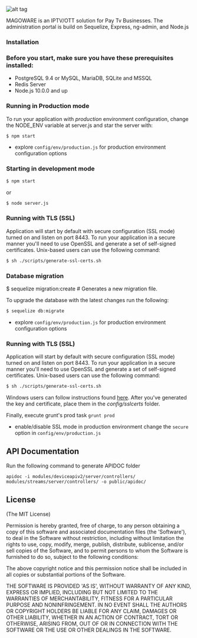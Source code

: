 ![alt tag](https://static.wixstatic.com/media/e18fa1_7cba094718934a3fbbe1ddb3c89e8718~mv2.png/v1/fill/w_454,h_73,al_c,q_85,usm_0.66_1.00_0.01,enc_auto/logo-magoware_white.png)

MAGOWARE is an IPTV/OTT solution for Pay Tv Businesses. The administration portal is build on Sequelize, Express, ng-admin, and Node.js

### Installation

### Before you start, make sure you have these prerequisites installed:

 * PostgreSQL 9.4 or MySQL, MariaDB, SQLite and MSSQL
 * Redis Server
 * Node.js 10.0.0 and up

### Running in Production mode
To run your application with *production* environment configuration, change the NODE_ENV variable at server.js and star the server with:

```bash
$ npm start
```

* explore `config/env/production.js` for production environment configuration options
### Starting in development mode
```bash
$ npm start
```
or
```bash
$ node server.js
```
### Running with TLS (SSL)
Application will start by default with secure configuration (SSL mode) turned on and listen on port 8443.
To run your application in a secure manner you'll need to use OpenSSL and generate a set of self-signed certificates. Unix-based users can use the following command:

```bash
$ sh ./scripts/generate-ssl-certs.sh
```

### Database migration

$ sequelize migration:create  # Generates a new migration file.


To upgrade the database with the latest changes run the following:

```bash
$ sequelize db:migrate
```


* explore `config/env/production.js` for production environment configuration options

### Running with TLS (SSL)
Application will start by default with secure configuration (SSL mode) turned on and listen on port 8443.
To run your application in a secure manner you'll need to use OpenSSL and generate a set of self-signed certificates. Unix-based users can use the following command:

```bash
$ sh ./scripts/generate-ssl-certs.sh
```

Windows users can follow instructions found [here](http://www.websense.com/support/article/kbarticle/How-to-use-OpenSSL-and-Microsoft-Certification-Authority).
After you've generated the key and certificate, place them in the *config/sslcerts* folder.

Finally, execute grunt's prod task `grunt prod`
* enable/disable SSL mode in production environment change the `secure` option in `config/env/production.js`

## API Documentation
Run the following command to generate APIDOC folder
```
apidoc -i modules/deviceapiv2/server/controllers/ modules/streams/server/controllers/ -o public/apidoc/
```

## License
(The MIT License)

Permission is hereby granted, free of charge, to any person obtaining
a copy of this software and associated documentation files (the
'Software'), to deal in the Software without restriction, including
without limitation the rights to use, copy, modify, merge, publish,
distribute, sublicense, and/or sell copies of the Software, and to
permit persons to whom the Software is furnished to do so, subject to
the following conditions:

The above copyright notice and this permission notice shall be
included in all copies or substantial portions of the Software.

THE SOFTWARE IS PROVIDED 'AS IS', WITHOUT WARRANTY OF ANY KIND,
EXPRESS OR IMPLIED, INCLUDING BUT NOT LIMITED TO THE WARRANTIES OF
MERCHANTABILITY, FITNESS FOR A PARTICULAR PURPOSE AND NONINFRINGEMENT.
IN NO EVENT SHALL THE AUTHORS OR COPYRIGHT HOLDERS BE LIABLE FOR ANY
CLAIM, DAMAGES OR OTHER LIABILITY, WHETHER IN AN ACTION OF CONTRACT,
TORT OR OTHERWISE, ARISING FROM, OUT OF OR IN CONNECTION WITH THE
SOFTWARE OR THE USE OR OTHER DEALINGS IN THE SOFTWARE.
